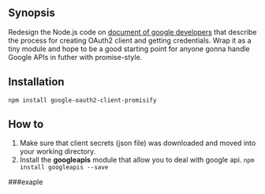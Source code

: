 ## Synopsis
Redesign the Node.js code on [document of google developers](https://developers.google.com/gmail/api/quickstart/nodejs) that describe the process for creating OAuth2 client and getting credentials. Wrap it as a tiny module and hope to be a good starting point for anyone gonna handle Google APIs in futher with promise-style.
## Installation
```
npm install google-oauth2-client-promisify
```

## How to
1. Make sure that client secrets (json file) was downloaded and moved into your working directory.
2. Install the **googleapis** module that allow you to deal with google api.
	```npm install googleapis --save```

###exaple
